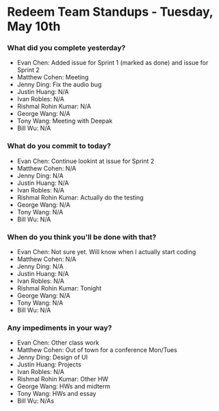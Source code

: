 # Redeem Team Standups - Tuesday, May 10th

### What did you complete yesterday?
- Evan Chen: Added issue for Sprint 1 (marked as done) and issue for Sprint 2
- Matthew Cohen: Meeting
- Jenny Ding: Fix the audio bug
- Justin Huang: N/A
- Ivan Robles: N/A
- Rishmal Rohin Kumar: N/A
- George Wang: N/A
- Tony Wang: Meeting with Deepak
- Bill Wu: N/A

### What do you commit to today?
- Evan Chen: Continue lookint at issue for Sprint 2
- Matthew Cohen: N/A
- Jenny Ding: N/A
- Justin Huang: N/A
- Ivan Robles: N/A
- Rishmal Rohin Kumar: Actually do the testing
- George Wang: N/A
- Tony Wang: N/A
- Bill Wu: N/A

### When do you think you'll be done with that?
- Evan Chen: Not sure yet. Will know when I actually start coding
- Matthew Cohen: N/A
- Jenny Ding: N/A
- Justin Huang: N/A
- Ivan Robles: N/A
- Rishmal Rohin Kumar: Tonight
- George Wang: N/A
- Tony Wang: N/A
- Bill Wu: N/A

### Any impediments in your way?
- Evan Chen: Other class work
- Matthew Cohen: Out of town for a conference Mon/Tues
- Jenny Ding: Design of UI
- Justin Huang: Projects
- Ivan Robles: N/A
- Rishmal Rohin Kumar: Other HW
- George Wang: HWs and midterm
- Tony Wang: HWs and essay
- Bill Wu: N/As